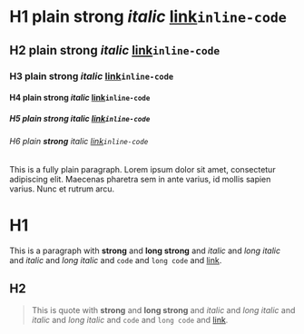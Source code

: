 # H1 plain **strong** _italic_ [link](https://example.com)`inline-code`

## H2 plain **strong** _italic_ [link](https://example.com)`inline-code`

### H3 plain **strong** _italic_ [link](https://example.com)`inline-code`

#### H4 plain **strong** _italic_ [link](https://example.com)`inline-code`

##### H5 plain **strong** _italic_ [link](https://example.com)`inline-code`

###### H6 plain **strong** _italic_ [link](https://example.com)`inline-code`

This is a fully plain paragraph. Lorem ipsum dolor sit amet, consectetur adipiscing elit. Maecenas pharetra sem in ante varius, id mollis sapien varius. Nunc et rutrum arcu.

# H1

This is a paragraph with **strong** and **long strong** and _italic_ and _long italic_ and *italic* and *long italic* and `code` and `long code` and [link](https://example.com).

## H2

> This is quote with **strong** and **long strong** and _italic_ and _long italic_ and *italic* and *long italic* and `code` and `long code` and [link](https://example.com).